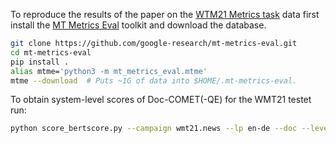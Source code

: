 To reproduce the results of the paper on the [WTM21 Metrics task](https://www.statmt.org/wmt21/metrics-task.html) data first install the [MT Metrics Eval](https://github.com/google-research/mt-metrics-eval) toolkit
and download the database.
```bash
git clone https://github.com/google-research/mt-metrics-eval.git
cd mt-metrics-eval
pip install .
alias mtme='python3 -m mt_metrics_eval.mtme'
mtme --download  # Puts ~1G of data into $HOME/.mt-metrics-eval.
```
To obtain system-level scores of Doc-COMET(-QE) for the WMT21 testet run:
```bash
python score_bertscore.py --campaign wmt21.news --lp en-de --doc --level sys
````
